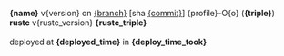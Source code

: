 **{name}** v{version} on [{branch}](https://github.com/pashokitsme/maiq-parser-next) [sha [{commit}](https://github.com/pashokitsme/maiq-parser-next/tree/{commit})] {profile}-O{o} (**{triple}**) \
**rustc** v{rustc_version} **{rustc_triple}** \
\
deployed at **{deployed_time}** in **{deploy_time_took}**
